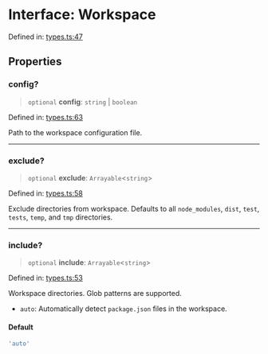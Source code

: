 # Interface: Workspace

Defined in: [types.ts:47](https://github.com/rolldown/tsdown/blob/419a6536f1671d2892a29dad749cebb3cc09b852/src/options/types.ts#L47)

## Properties

### config?

> `optional` **config**: `string` \| `boolean`

Defined in: [types.ts:63](https://github.com/rolldown/tsdown/blob/419a6536f1671d2892a29dad749cebb3cc09b852/src/options/types.ts#L63)

Path to the workspace configuration file.

***

### exclude?

> `optional` **exclude**: `Arrayable`\<`string`\>

Defined in: [types.ts:58](https://github.com/rolldown/tsdown/blob/419a6536f1671d2892a29dad749cebb3cc09b852/src/options/types.ts#L58)

Exclude directories from workspace.
Defaults to all `node_modules`, `dist`, `test`, `tests`, `temp`, and `tmp` directories.

***

### include?

> `optional` **include**: `Arrayable`\<`string`\>

Defined in: [types.ts:53](https://github.com/rolldown/tsdown/blob/419a6536f1671d2892a29dad749cebb3cc09b852/src/options/types.ts#L53)

Workspace directories. Glob patterns are supported.
- `auto`: Automatically detect `package.json` files in the workspace.

#### Default

```ts
'auto'
```
